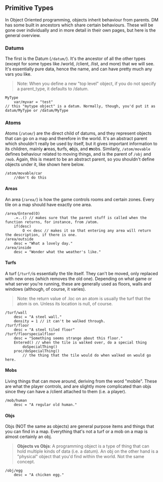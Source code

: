 ## Primitive Types

In Object Oriented programming, objects inherit behaviour from parents. DM has some built in ancestors which share certain behaviours. These will be gone over individually and in more detail in their own pages, but here is the general overview.

### Datums

The first is the Datum (`/datum/`). It's the ancestor of all the other types (except for some types like /world, /client, /list, and more) that we will see. It's essentially pure data, hence the name, and can have pretty much any vars you like.
> Note: When you define a new "top level" object, if you do not specify a parent_type, it defaults to /datum.

```dm
MyType
	var/myvar = "test"
// this "mytype object" is a datum. Normally, though, you'd put it as datum/MyType or /datum/MyType
```

### Atoms

Atoms (`/atom/`) are the direct child of datums, and they represent objects that can go on a map and therefore in the world. It's an abstract parent which shouldn't really be used by itself, but it gives important information to its children, mainly **a**reas, **t**urfs, **o**bjs, and **m**obs.
Similarly, `/atom/movable` defines behaviour related to moving things, and is the parent of `/obj` and `/mob`. Again, this is meant to be an abstract parent, so you shouldn't define objects under it, like shown here below.

```dm
/atom/movable/car
	//don't do this
```

#### Areas

An area (`/area/`) is how the game controls rooms and certain zones. Every tile on a map should have exactly one area.

```dm
/area/Entered(O)
	.=..() // makes sure that the parent stuff is called when the function returns, for instance, from /atom.
	if(desc)
		O << desc // makes it so that entering any area will return the description, if there is one.
/area/outside
	desc = "What a lovely day."
/area/inside
	desc = "Wonder what the weather's like."
```

#### Turfs

A turf (`/turf/`is essentially the tile itself. They can't be moved, only replaced with new ones (which removes the old one). Depending on what game or what server you're running, these are generally used as floors, walls and windows (although, of course, it varies).
> Note: the return value of .loc on an atom is usually the turf that the atom is on. Unless its location is null, of course.

```dm
/turf/wall
	desc = "A steel wall."
	density = 1 // it can't be walked through.
/turf/floor
	desc = "A steel tiled floor"
/turf/floorspecialfloor
	desc = "Something seems strange about this floor."
	Entered() // when the tile is walked over, do a special thing
		doSpecialThing()
	proc/doSpecialThing()
		// the thing that the tile would do when walked on would go here.
```

#### Mobs

Living things that can move around, deriving from the word "mobile". These are what the player controls, and are slightly more complicated than objs since they can have a /client attached to them (i.e. a player).

```dm
/mob/human
	desc = "A regular old human."
```
#### Objs

Objs (NOT the same as objects) are general purpose items and things that you can find in a map. Everything that's not a turf or a mob on a map is almost certainly an obj.
> **Objects vs Objs**: A programming object is a type of thing that can hold multiple kinds of data (i.e. a datum). An obj on the other hand is a "physical" object that you'd find within the world. Not the same concept.

```dm
/obj/egg
	desc = "A chicken egg."
```
